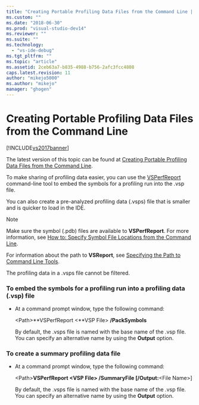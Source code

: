 ```yaml
---
title: "Creating Portable Profiling Data Files from the Command Line | Microsoft Docs"
ms.custom: ""
ms.date: "2018-06-30"
ms.prod: "visual-studio-dev14"
ms.reviewer: ""
ms.suite: ""
ms.technology: 
  - "vs-ide-debug"
ms.tgt_pltfrm: ""
ms.topic: "article"
ms.assetid: 2ceb63a7-b835-4988-b756-2afc3fcc4808
caps.latest.revision: 11
author: "mikejo5000"
ms.author: "mikejo"
manager: "ghogen"
---
```

# Creating Portable Profiling Data Files from the Command Line
[!INCLUDE[vs2017banner](../includes/vs2017banner.md)]

The latest version of this topic can be found at [Creating Portable Profiling Data Files from the Command Line](https://docs.microsoft.com/visualstudio/profiling/creating-portable-profiling-data-files-from-the-command-line).  
  
To make sharing of profiling data easier, you can use the [VSPerfReport](../profiling/vsperfreport.md) command-line tool to embed the symbols for a profiling run into the .vsp file.  
  
 You can also create a pre-analyzed profiling data (.vsps) file that is smaller and is quicker to load in the IDE.  
  
> [!NOTE]
>  Make sure the symbol (.pdb) files are available to **VSPerfReport**. For more information, see [How to: Specify Symbol File Locations from the Command Line](../profiling/how-to-specify-symbol-file-locations-from-the-command-line.md).  
>   
>  For information about the path to **VSReport**, see [Specifying the Path to Command Line Tools](../profiling/specifying-the-path-to-profiling-tools-command-line-tools.md).  
>   
>  The profiling data in a .vsps file cannot be filtered.  
  
### To embed the symbols for a profiling run into a profiling data (.vsp) file  
  
-   At a command prompt window, type the following command:  
  
     \<Path>**VSPerfReport \<**VSP File> **/PackSymbols**  
  
     By default, the .vsps file is named with the base name of the .vsp file. You can specify an alternative name by using the **Output** option.  
  
### To create a summary profiling data file  
  
-   At a command prompt window, type the following command:  
  
     \<Path>**VSPerfReport \<**VSP File> **/SummaryFile** [**/Output:**\<File Name>]  
  
     By default, the .vsps file is named with the base name of the .vsp file. You can specify an alternative name by using the **Output** option.



